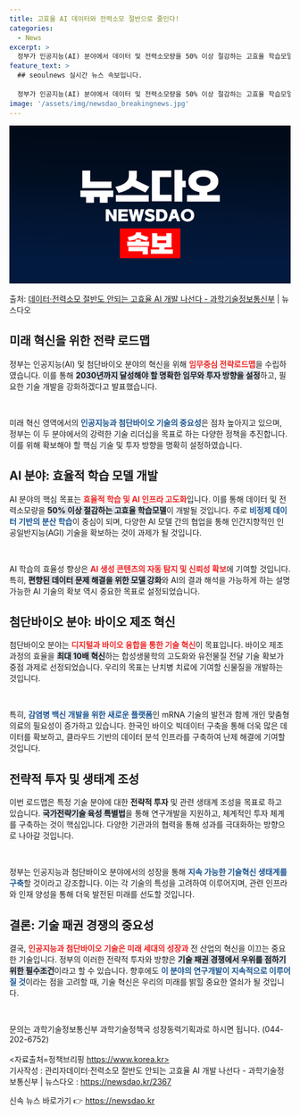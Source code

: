 ```yaml
---
title: 고효율 AI 데이터와 전력소모 절반으로 줄인다!
categories:
  - News
excerpt: >
  정부가 인공지능(AI) 분야에서 데이터 및 전력소모량을 50% 이상 절감하는 고효율 학습모델을 개발하고, 인…
feature_text: >
  ## seoulnews 실시간 뉴스 속보입니다.

  정부가 인공지능(AI) 분야에서 데이터 및 전력소모량을 50% 이상 절감하는 고효율 학습모델을 개발하고, 인…
image: '/assets/img/newsdao_breakingnews.jpg'
---
```


![뉴스다오 속보](/assets/img/newsdao_breakingnews.jpg)

<p>출처: <a href="https://newsdao.kr/2367" rel="dofollow">데이터·전력소모 절반도 안되는 고효율 AI 개발 나선다 - 과학기술정보통신부</a> | 뉴스다오</p>

<h2 data-ke-size="size26">미래 혁신을 위한 전략 로드맵</h2>

정부는 인공지능(AI) 및 첨단바이오 분야의 혁신을 위해 <b><span style="color: #ee2323;">임무중심 전략로드맵</span></b>을 수립하였습니다. 이를 통해 <b><span style="background-color: #21538527;">2030년까지 달성해야 할 명확한 임무와 투자 방향을 설정</span></b>하고, 필요한 기술 개발을 강화하겠다고 발표했습니다.<p data-ke-size="size16">&nbsp;</p>

미래 혁신 영역에서의 <b><span style="color: #1a5490;">인공지능과 첨단바이오 기술의 중요성</span></b>은 점차 높아지고 있으며, 정부는 이 두 분야에서의 강력한 기술 리더십을 목표로 하는 다양한 정책을 추진합니다. 이를 위해 확보해야 할 핵심 기술 및 투자 방향을 명확히 설정하였습니다.

<h2 data-ke-size="size26">AI 분야: 효율적 학습 모델 개발</h2>

AI 분야의 핵심 목표는 <b><span style="color: #ee2323;">효율적 학습 및 AI 인프라 고도화</span></b>입니다. 이를 통해 데이터 및 전력소모량을 <b><span style="background-color: #21538527;">50% 이상 절감하는 고효율 학습모델</span></b>이 개발될 것입니다. 주로 <b><span style="color: #1a5490;">비정제 데이터 기반의 분산 학습</span></b>이 중심이 되며, 다양한 AI 모델 간의 협업을 통해 인간지향적인 인공일반지능(AGI) 기술을 확보하는 것이 과제가 될 것입니다.<p data-ke-size="size16">&nbsp;</p>

AI 학습의 효율성 향상은 <b><span style="color: #ee2323;">AI 생성 콘텐츠의 자동 탐지 및 신뢰성 확보</span></b>에 기여할 것입니다. 특히, <b><span style="background-color: #21538527;">편향된 데이터 문제 해결을 위한 모델 강화</span></b>와 AI의 결과 해석을 가능하게 하는 설명가능한 AI 기술의 확보 역시 중요한 목표로 설정되었습니다.

<h2 data-ke-size="size26">첨단바이오 분야: 바이오 제조 혁신</h2>

첨단바이오 분야는 <b><span style="color: #ee2323;">디지털과 바이오 융합을 통한 기술 혁신</span></b>이 목표입니다. 바이오 제조 과정의 효율을 <b><span style="background-color: #21538527;">최대 10배 혁신</span></b>하는 합성생물학의 고도화와 유전물질 전달 기술 확보가 중점 과제로 선정되었습니다. 우리의 목표는 난치병 치료에 기여할 신물질을 개발하는 것입니다.<p data-ke-size="size16">&nbsp;</p>

특히, <b><span style="color: #1a5490;">감염병 백신 개발을 위한 새로운 플랫폼</span></b>인 mRNA 기술의 발전과 함께 개인 맞춤형 의료의 필요성이 증가하고 있습니다. 한국인 바이오 빅데이터 구축을 통해 더욱 많은 데이터를 확보하고, 클라우드 기반의 데이터 분석 인프라를 구축하여 난제 해결에 기여할 것입니다.

<h2 data-ke-size="size26">전략적 투자 및 생태계 조성</h2>

이번 로드맵은 특정 기술 분야에 대한 <b><span style="ee2323;">전략적 투자</span></b> 및 관련 생태계 조성을 목표로 하고 있습니다. <b><span style="background-color: #21538527;">국가전략기술 육성 특별법</span></b>을 통해 연구개발을 지원하고, 체계적인 투자 체계를 구축하는 것이 핵심입니다. 다양한 기관과의 협력을 통해 성과를 극대화하는 방향으로 나아갈 것입니다.<p data-ke-size="size16">&nbsp;</p>

정부는 인공지능과 첨단바이오 분야에서의 성장을 통해 <b><span style="color: #1a5490;">지속 가능한 기술혁신 생태계를 구축</span></b>할 것이라고 강조합니다. 이는 각 기술의 특성을 고려하여 이루어지며, 관련 인프라와 인재 양성을 통해 더욱 발전된 미래를 선도할 것입니다.

<h2 data-ke-size="size26">결론: 기술 패권 경쟁의 중요성</h2>

결국, <b><span style="color: #ee2323;">인공지능과 첨단바이오 기술은 미래 세대의 성장과</span></b> 전 산업의 혁신을 이끄는 중요한 기술입니다. 정부의 이러한 전략적 투자와 방향은 <b><span style="background-color: #21538527;">기술 패권 경쟁에서 우위를 점하기 위한 필수조건</span></b>이라고 할 수 있습니다. 향후에도 <b><span style="color: #1a5490;">이 분야의 연구개발이 지속적으로 이루어질 것</span></b>이라는 점을 고려할 때, 기술 혁신은 우리의 미래를 밝힐 중요한 열쇠가 될 것입니다.<p data-ke-size="size16">&nbsp;</p> 

문의는 과학기술정보통신부 과학기술정책국 성장동력기획과로 하시면 됩니다. (044-202-6752)<br><br>
<자료출처=정책브리핑 https://www.korea.kr>  
기사작성 : 관리자데이터·전력소모 절반도 안되는 고효율 AI 개발 나선다 - 과학기술정보통신부 | 뉴스다오  : https://newsdao.kr/2367 

신속 뉴스 바로가기 👉 <a href="https://newsdao.kr" rel="dofollow">https://newsdao.kr</a>


